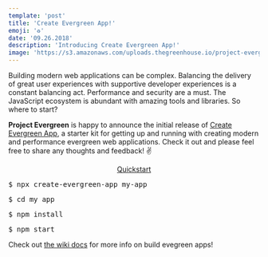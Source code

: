 ```yaml
---
template: 'post'
title: 'Create Evergreen App!'
emoji: '♻️'
date: '09.26.2018'
description: 'Introducing Create Evergreen App!'
image: 'https://s3.amazonaws.com/uploads.thegreenhouse.io/project-evergreen/logo-small.png'
---
```


Building modern web applications can be complex.  Balancing the delivery of great user experiences with supportive developer experiences is a constant balancing act.  Performance and security are a must. The JavaScript ecosystem is abundant with amazing tools and libraries.  So where to start?
            
**Project Evergreen** is happy to announce the initial release of <a target="_blank" rel="noopener" href="https://github.com/ProjectEvergreen/create-evergreen-app" onclick="getOutboundLink('https://github.com/ProjectEvergreen/create-evergreen-app');">Create Evergreen App</a>, a starter kit for getting up and running with creating modern and performance evergreen web applications.  Check it out and please feel free to share any thoughts and feedback! ✌️

<p style="width:25%;margin:0 auto;text-align:center;"><u>Quickstart</u></p>
<pre>$ npx create-evergreen-app my-app</pre>
<pre>$ cd my app</pre>
<pre>$ npm install</pre>
<pre>$ npm start</pre>

Check out <a target="_blank" href="https://github.com/ProjectEvergreen/project-evergreen/wiki" onclick="getOutboundLink('https://github.com/ProjectEvergreen/project-evergreen/wiki');">the wiki docs</a> for more info on build evegreen apps!